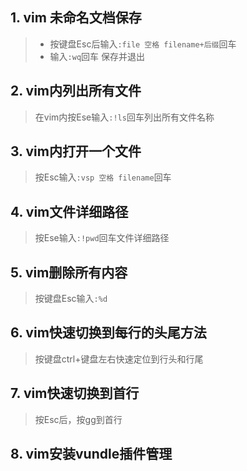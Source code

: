 ## 1. vim 未命名文档保存
>- 按键盘Esc后输入`:file 空格 filename+后缀`回车
>- 输入`:wq`回车 保存并退出

## 2. vim内列出所有文件
>在vim内按Ese输入`:!ls`回车列出所有文件名称

## 3. vim内打开一个文件
>按Esc输入`:vsp 空格 filename`回车

## 4. vim文件详细路径
>按Ese输入`:!pwd`回车文件详细路径

## 5. vim删除所有内容
>按键盘Esc输入`:%d`

## 6. vim快速切换到每行的头尾方法
>按键盘ctrl+键盘左右快速定位到行头和行尾

## 7. vim快速切换到首行
>按Esc后，按gg到首行

## 8. vim安装vundle插件管理

